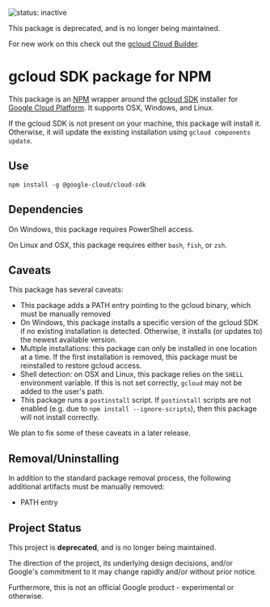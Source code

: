 ![status: inactive](https://img.shields.io/badge/status-inactive-red.svg)

This package is deprecated, and is no longer being maintained.

For new work on this check out the [gcloud Cloud Builder](https://github.com/GoogleCloudPlatform/cloud-builders/tree/master/gcloud).


# gcloud SDK package for NPM
This package is an [NPM][npm] wrapper around the [gcloud SDK][gcloud-sdk] installer for [Google Cloud Platform][gcp]. It supports OSX, Windows, and Linux.

If the gcloud SDK is not present on your machine, this package will install it. Otherwise, it will update the existing installation using `gcloud components update`.

## Use
```
npm install -g @google-cloud/cloud-sdk
```

## Dependencies
On Windows, this package requires PowerShell access.

On Linux and OSX, this package requires either `bash`, `fish`, or `zsh`.

## Caveats
This package has several caveats:
 - This package adds a PATH entry pointing to the gcloud binary, which must be manually removed
 - On Windows, this package installs a specific version of the gcloud SDK if no existing installation is detected. Otherwise, it installs (or updates to) the newest available version.
 - Multiple installations: this package can only be installed in one location at a time. If the first installation is removed, this package must be reinstalled to restore gcloud access.
 - Shell detection: on OSX and Linux, this package relies on the `SHELL` environment variable. If this is not set correctly, `gcloud` may not be added to the user's path.
 - This package runs a `postinstall` script. If `postinstall` scripts are not enabled (e.g. due to `npm install --ignore-scripts`), then this package will not install correctly.

We plan to fix some of these caveats in a later release.

## Removal/Uninstalling
In addition to the standard package removal process, the following additional artifacts must be manually removed:
- PATH entry

## Project Status

This project is **deprecated**, and is no longer being maintained.

The direction of the project, its underlying design decisions, and/or Google's commitment to it may change rapidly and/or without prior notice.

Furthermore, this is not an official Google product - experimental or otherwise.

[npm]: https://npmjs.org
[gcloud-sdk]: https://cloud.google.com/sdk/
[gcp]: https://cloud.google.com/nodejs

